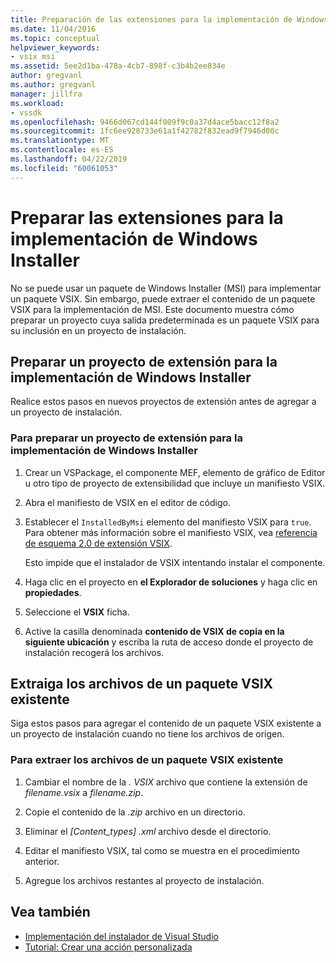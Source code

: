 ```yaml
---
title: Preparación de las extensiones para la implementación de Windows Installer | Microsoft Docs
ms.date: 11/04/2016
ms.topic: conceptual
helpviewer_keywords:
- vsix msi
ms.assetid: 5ee2d1ba-478a-4cb7-898f-c3b4b2ee834e
author: gregvanl
ms.author: gregvanl
manager: jillfra
ms.workload:
- vssdk
ms.openlocfilehash: 9466d067cd144f009f9c0a37d4ace5bacc12f8a2
ms.sourcegitcommit: 1fc6ee928733e61a1f42782f832ead9f7946d00c
ms.translationtype: MT
ms.contentlocale: es-ES
ms.lasthandoff: 04/22/2019
ms.locfileid: "60061053"
---
```

# <a name="prepare-extensions-for-windows-installer-deployment"></a>Preparar las extensiones para la implementación de Windows Installer
No se puede usar un paquete de Windows Installer (MSI) para implementar un paquete VSIX. Sin embargo, puede extraer el contenido de un paquete VSIX para la implementación de MSI. Este documento muestra cómo preparar un proyecto cuya salida predeterminada es un paquete VSIX para su inclusión en un proyecto de instalación.

## <a name="prepare-an-extension-project-for-windows-installer-deployment"></a>Preparar un proyecto de extensión para la implementación de Windows Installer
 Realice estos pasos en nuevos proyectos de extensión antes de agregar a un proyecto de instalación.

### <a name="to-prepare-an-extension-project-for-windows-installer-deployment"></a>Para preparar un proyecto de extensión para la implementación de Windows Installer

1. Crear un VSPackage, el componente MEF, elemento de gráfico de Editor u otro tipo de proyecto de extensibilidad que incluye un manifiesto VSIX.

2. Abra el manifiesto de VSIX en el editor de código.

3. Establecer el `InstalledByMsi` elemento del manifiesto VSIX para `true`. Para obtener más información sobre el manifiesto VSIX, vea [referencia de esquema 2.0 de extensión VSIX](../extensibility/vsix-extension-schema-2-0-reference.md).

     Esto impide que el instalador de VSIX intentando instalar el componente.

4. Haga clic en el proyecto en **el Explorador de soluciones** y haga clic en **propiedades**.

5. Seleccione el **VSIX** ficha.

6. Active la casilla denominada **contenido de VSIX de copia en la siguiente ubicación** y escriba la ruta de acceso donde el proyecto de instalación recogerá los archivos.

## <a name="extract-files-from-an-existing-vsix-package"></a>Extraiga los archivos de un paquete VSIX existente
 Siga estos pasos para agregar el contenido de un paquete VSIX existente a un proyecto de instalación cuando no tiene los archivos de origen.

### <a name="to-extract-files-from-an-existing-vsix-package"></a>Para extraer los archivos de un paquete VSIX existente

1. Cambiar el nombre de la *. VSIX* archivo que contiene la extensión de *filename.vsix* a *filename.zip*.

2. Copie el contenido de la *.zip* archivo en un directorio.

3. Eliminar el *[Content_types] .xml* archivo desde el directorio.

4. Editar el manifiesto VSIX, tal como se muestra en el procedimiento anterior.

5. Agregue los archivos restantes al proyecto de instalación.

## <a name="see-also"></a>Vea también
- [Implementación del instalador de Visual Studio](https://msdn.microsoft.com/library/121be21b-b916-43e2-8f10-8b080516d2a0)
- [Tutorial: Crear una acción personalizada](/previous-versions/visualstudio/visual-studio-2010/d9k65z2d(v=vs.100))